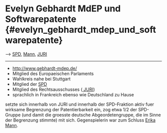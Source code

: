 # Evelyn Gebhardt MdEP und Softwarepatente {#evelyn_gebhardt_mdep_und_softwarepatente}

\--\> [ SPD](JoergTaussDe "wikilink"), [ Mann](ErikaMannDe "wikilink"),
[ JURI](JuriDe "wikilink")

------------------------------------------------------------------------

-   <http://www.gebhardt-mdep.de/>
-   Mitglied des Europaeischen Parlaments
-   Wahlkreis nahe bei Stuttgart
-   Mitglied der [ SPD](SwpatspdDe "wikilink")
-   Mitglied des Rechtsausschusses ([ JURI](JuriDe "wikilink"))
-   sprachlich in Frankreich ebenso wie Deutschland zu Hause

setzte sich innerhalb von JURI und innerhalb der SPD-Fraktion aktiv fuer
wirksame Begrenzung der Patentierbarkeit ein, zog etwa 1/2 der
SPD-Gruppe (und damit die groesste deutsche Abgeordetengruppe, die im
Sinne der Begrenzung stimmte) mit sich. Gegenspielerin war zum Schluss [
Erika Mann](ErikaMannDe "wikilink").
